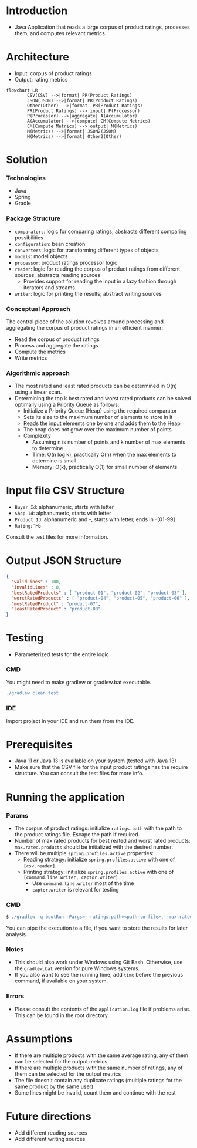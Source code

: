 # Introduction
- Java Application that reads a large corpus of product ratings, processes them, and computes relevant metrics.

# Architecture 
- Input: corpus of product ratings
- Output: rating metrics

```mermaid
flowchart LR
        CSV(CSV) -->|format| PR(Product Ratings)
        JSON(JSON) -->|format| PR(Product Ratings)
        Other(Other) -->|format| PR(Product Ratings)
        PR(Product Ratings) -->|input| P(Processor)
        P(Processor) -->|aggregate| A(Accumulator)
        A(Accumulator) -->|compute| CM(Compute Metrics)
        CM(Compute Metrics) -->|output| M(Metrics)
        M(Metrics) -->|format| JSON2(JSON)
        M(Metrics) -->|format| Other2(Other)    
```

# Solution
### Technologies
- Java
- Spring
- Gradle

### Package Structure
- `comparators`: logic for comparing ratings; abstracts different comparing possibilities
- `configuration`: bean creation
- `converters`: logic for transforming different types of objects
- `models`: model objects
- `processor`: product ratings processor logic
- `reader`: logic for reading the corpus of product ratings from different sources; abstracts reading sources
  - Provides support for reading the input in a lazy fashion through iterators and streams
- `writer`: logic for printing the results; abstract writing sources


### Conceptual Approach
The central piece of the solution revolves around processing and aggregating the corpus of product ratings in an efficient manner:

- Read the corpus of product ratings
- Process and aggregate the ratings
- Compute the metrics
- Write metrics

### Algorithmic approach
- The most rated and least rated products can be determined in O(n) using a linear scan.
- Determining the top k best rated and worst rated products can be solved optimally using a Priority Queue as follows:
  - Initialize a Priority Queue (Heap) using the required comparator
  - Sets its size to the maximum number of elements to store in it
  - Reads the input elements one by one and adds them to the Heap
  - The heap does not grow over the maximum number of points
  - Complexity
    - Assuming n is number of points and k number of max elements to determine
    - Time: O(n log k), practically O(n) when the max elements to determine is small
    - Memory: O(k), practically O(1) for small number of elements

# Input file CSV Structure
- `Buyer Id`: alphanumeric, starts with letter	
- `Shop Id`: alphanumeric, starts with letter
- `Product Id`: alphanumeric and -, starts with letter, ends in -[01-99]	
- `Rating`: 1-5

Consult the test files for more information.

# Output JSON Structure
```json
{
  "validLines" : 100,
  "invalidLines" : 8,
  "bestRatedProducts" : [ "product-01", "product-02", "product-03" ],
  "worstRatedProducts" : [ "product-04", "product-05", "product-06" ],
  "mostRatedProduct" : "product-07",
  "leastRatedProduct" : "product-08"
}

```

# Testing
- Parameterized tests for the entire logic

### CMD
You might need to make gradlew or gradlew.bat executable.

```groovy
./gradlew clean test

```

### IDE
Import project in your IDE and run them from the IDE.


# Prerequisites
- Java 11 or Java 13 is available on your system (tested with Java 13)
- Make sure that the CSV file for the input product ratings has the require structure. You can consult the test files for more info.
  
# Running the application

### Params
- The corpus of product ratings: initialize `ratings.path` with the path to the product ratings file. Escape the path if required. 
- Number of max rated products for best reated and worst rated products: `max.rated.products` should be initialized with the desired number.
- There will be multiple `spring.profiles.active` properties:
  - Reading strategy: initialize `spring.profiles.active` with one of `[csv.reader]`. 
  - Printing strategy: initialize `spring.profiles.active` with one of `[command.line.writer, captor.writer]`
    - Use `command.line.writer` most of the time
    - `captor.writer` is relevant for testing 

### CMD

```groovy
$ ./gradlew -q bootRun -Pargs=--ratings.path=<path-to-file>,--max.rated.products=<number>,--spring.profiles.active=csv.reader,--spring.profiles.active=command.line.writer
```

You can pipe the execution to a file, if you want to store the results for later analysis.

### Notes
- This should also work under Windows using Git Bash. Otherwise, use the `gradlew.bat` version for pure Windows systems.
- If you also want to see the running time, add `time` before the previous command, if available on your system.

### Errors
- Please consult the contents of the `application.log` file if problems arise. This can be found in the root directory.

# Assumptions
- If there are multiple products with the same average rating, any of them can be selected for the output metrics
- If there are multiple products with the same number of ratings, any of them can be selected for the output metrics
- The file doesn't contain any duplicate ratings (multiple ratings for the same product by the same user)
- Some lines might be invalid, count them and continue with the rest

# Future directions
- Add different reading sources
- Add different writing sources

